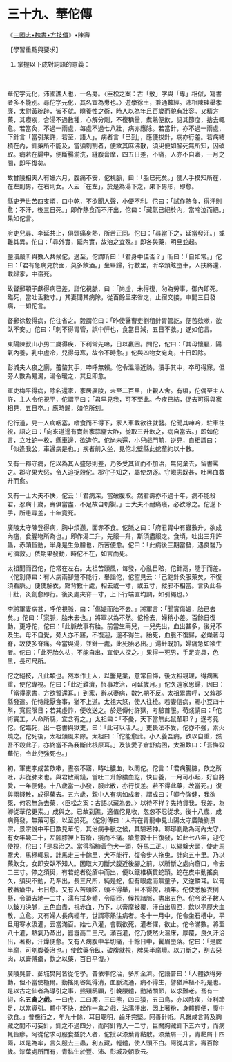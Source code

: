# 三十九、華佗傳

《[三國志•魏書•方技傳](https://zh.wikisource.org/wiki/%E4%B8%89%E5%9C%8B%E5%BF%97/%E5%8D%B729)》•陳壽

【學習重點與要求】

1. 掌握以下成對詞語的意義：

　

華佗字元化，沛國譙人也，一名旉。〈臣松之案：古「敷」字與「專」相似，寫書者多不能別。尋佗字元化，其名宜為旉也。〉遊學徐土，兼通數經。沛相陳珪舉孝廉，太尉黃琬辟，皆不就。曉養性之術，時人以為年且百歲而貌有壯容。又精方藥，其療疾，合湯不過數種，心解分劑，不復稱量，煮熟便飲，語其節度，捨去輒愈。若當灸，不過一兩處，每處不過七八壯，病亦應除。若當針，亦不過一兩處，下針言「當引某許，若至，語人」。病者言「巳到」，應便拔針，病亦行差。若病結積在內，針藥所不能及，當須刳割者，便飲其麻沸散，須臾便如醉死無所知，因破取。病若在腸中，便斷腸湔洗，縫腹膏摩，四五日差，不痛，人亦不自寤，一月之間，即平復矣。

故甘陵相夫人有娠六月，腹痛不安，佗視脈，曰：「胎巳死矣。」使人手摸知所在，在左則男，在右則女。人云「在左」，於是為湯下之，果下男形，即愈。

縣吏尹世苦四支煩，口中乾，不欲聞人聲，小便不利。佗曰：「試作熱食，得汗則愈；不汗，後三日死。」即作熱食而不汗出，佗曰：「藏氣已絕於內，當啼泣而絕。」果如佗言。

府吏兒尋、李延共止，俱頭痛身熱，所苦正同。佗曰：「尋當下之，延當發汗。」或難其異，佗曰：「尋外實，延內實，故治之宜殊。」即各與藥，明旦並起。

鹽瀆嚴昕與數人共候佗，適至，佗謂昕曰：「君身中佳否？」昕曰：「自如常。」佗曰：「君有急病見於面，莫多飲酒。」坐畢歸，行數里，昕卒頭眩墮車，人扶將還，載歸家，中宿死。

故督郵頓子獻得病已差，詣佗視脈，曰：「尚虛，未得復，勿為勞事，御內即死。臨死，當吐舌數寸。」其妻聞其病除，從百餘里來省之，止宿交接，中間三日發病，一如佗言。

督郵徐毅得病，佗往省之。毅謂佗曰：「昨使醫曹吏劉租針胃管訖，便苦欬嗽，欲臥不安。」佗曰：「刺不得胃管，誤中肝也，食當日減，五日不救。」遂如佗言。

東陽陳叔山小男二歲得疾，下利常先啼，日以羸困。問佗，佗曰：「其母懷軀，陽氣內養，乳中虛冷，兒得母寒，故令不時愈。」佗與四物女宛丸，十日即除。

彭城夫人夜之廁，蠆螫其手，呻呼無賴。佗令溫湯近熱，漬手其中，卒可得寐，但旁人數為易湯，湯令暖之，其旦即愈。

軍吏梅平得病，除名還家，家居廣陵，未至二百里，止親人舍。有頃，佗偶至主人許，主人令佗視平，佗謂平曰：「君早見我，可不至此。今疾已結，促去可得與家相見，五日卒。」應時歸，如佗所刻。

佗行道，見一人病咽塞，嗜食而不得下，家人車載欲往就醫。佗聞其呻吟，駐車往視，語之曰：「向來道邊有賣餅家蒜齏大酢，從取三升飲之，病自當去。」即如佗言，立吐蛇一枚，縣車邊，欲造佗。佗尚未還，小兒戲門前，逆見，自相謂曰：「似逢我公，車邊病是也。」疾者前入坐，見佗北壁縣此蛇輩約以十數。

又有一郡守病，佗以為其人盛怒則差，乃多受其貨而不加治，無何棄去，留書罵之。郡守果大怒，令人追捉殺佗。郡守子知之，屬使勿逐。守瞋恚既甚，吐黑血數升而愈。

又有一士大夫不快，佗云：「君病深，當破腹取。然君壽亦不過十年，病不能殺君，忍病十歲，壽俱當盡，不足故自刳裂。」士大夫不耐痛癢，必欲除之。佗遂下手，所患尋差，十年竟死。

廣陵太守陳登得病，胸中煩懣，面赤不食。佗脈之曰：「府君胃中有蟲數升，欲成內疽，食腥物所為也。」即作湯二升，先服一升，斯須盡服之。食頃，吐出三升許蟲，赤頭皆動，半身是生魚膾也，所苦便愈。佗曰：「此病後三期當發，遇良醫乃可濟救。」依期果發動，時佗不在，如言而死。

太祖聞而召佗，佗常在左右。太祖苦頭風，每發，心亂目眩，佗針鬲，隨手而差。〈佗別傳曰：有人病兩腳躄不能行，轝詣佗，佗望見云：「己飽針灸服藥矣，不復須看脈。」便使解衣，點背數十處，相去或一寸，或五寸，縱邪不相當。言灸此各十壯，灸創愈即行。後灸處夾脊一寸，上下行端直均調，如引繩也。〉

李將軍妻病甚，呼佗視脈，曰：「傷娠而胎不去。」將軍言：「聞實傷娠，胎已去矣。」佗曰：「案脈，胎未去也。」將軍以為不然。佗捨去，婦稍小差。百餘日復動，更呼佗，佗曰：「此脈故事有胎。前當生兩兒，一兒先出，血出甚多，後兒不及生。母不自覺，旁人亦不寤，不復迎，遂不得生。胎死，血脈不復歸，必燥著母脊，故使多脊痛。今當與湯，並針一處，此死胎必出。」湯針既加，婦痛急如欲生者。佗曰：「此死胎久枯，不能自出，宜使人探之。」果得一死男，手足完具，色黑，長可尺所。

佗之絕技，凡此類也。然本作士人，以醫見業，意常自悔，後太祖親理，得病篤重，使佗專視。佗曰：「此近難濟，恆事攻治，可延歲月。」佗久遠家思歸，因曰：「當得家書，方欲暫還耳。」到家，辭以妻病，數乞期不反。太祖累書呼，又敕郡縣發遣。佗恃能厭食事，猶不上道。太祖大怒，使人往檢。若妻信病，賜小豆四十斛，寬假限日；若其虛詐，便收送之。於是傳付許獄，考驗首服。荀彧請曰：「佗術實工，人命所縣，宜含宥之。」太祖曰：「不憂，天下當無此鼠輩耶？」遂考竟佗。佗臨死，出一卷書與獄吏，曰：「此可以活人。」吏畏法不受，佗亦不強，索火燒之。佗死後，太祖頭風未除。太祖曰：「佗能愈此。小人養吾病，欲以自重，然吾不殺此子，亦終當不為我斷此根原耳。」及後愛子倉舒病困，太祖歎曰：「吾悔殺華佗，令此兒強死也。」

初，軍吏李成苦欬嗽，晝夜不寤，時吐膿血，以問佗。佗言：「君病腸臃，欬之所吐，非從肺來也。與君散兩錢，當吐二升餘膿血訖，快自養，一月可小起，好自將愛，一年便健。十八歲當一小發，服此散，亦行復差。若不得此藥，故當死。」復與兩錢散，成得藥去。五六歲，親中人有病如成者，謂成曰：「卿今強健，我欲死，何忍無急去藥，〈臣松之案：古語以藏為去。〉以待不祥？先持貸我，我差，為卿從華佗更索。」成與之。已故到譙，適值佗見收，怱怱不忍從求。後十八歲，成病竟發，無藥可服，以至於死。〈佗別傳曰：人有在青龍中見山陽太守廣陵劉景宗，景宗說中平日數見華佗，其治病手脈之候，其驗若神。瑯琊劉勛為河內太守，有女年幾二十，左腳膝裡上有瘡，癢而不痛。瘡愈數十日復發，如此七八年，迎佗使視，佗曰：「是易治之。當得稻糠黃色犬一頭，好馬二疋。」以繩繫犬頸，使走馬牽犬，馬極輒易，計馬走三十餘里，犬不能行，復令步人拖曳，計向五十里。乃以藥飲女，女即安臥不知人。因取大刀斷犬腹近後腳之前，以所斷之處向瘡口，令去二三寸。停之須臾，有若蛇者從瘡中而出，便以鐵椎橫貫蛇頭。蛇在皮中動搖良久，須臾不動，乃牽出，長三尺所，純是蛇，但有眼處而無童子，又逆鱗耳。以膏散著瘡中，七日愈。又有人苦頭眩，頭不得舉，目不得視，積年。佗使悉解衣倒懸，令頭去地一二寸，濡布拭身體，令周匝，候視諸脈，盡出五色。佗令弟子數人以鈹刀決脈，五色血盡，視赤血，乃下，以膏摩被覆，汗自出周匝，飲以亭歷犬血散，立愈。又有婦人長病經年，世謂寒熱注病者。冬十一月中，佗令坐石槽中，平旦用寒水汲灌，云當滿百。始七八灌，會戰欲死，灌者懼，欲止。佗令滿數。將至八十灌，熱氣乃蒸出，囂囂高二三尺。滿百灌，佗乃使然火溫床，厚覆，良久汗洽出，著粉，汗燥便愈。又有人病腹中半切痛，十餘日中，鬢眉墮落。佗曰：「是脾半腐，可刳腹養治也。」使飲藥令臥，破腹就視，脾果半腐壞。以刀斷之，刮去惡肉，以膏傅瘡，飲之以藥，百日平復。〉

廣陵吳普、彭城樊阿皆從佗學。普依準佗治，多所全濟。佗語普曰：「人體欲得勞動，但不當使極爾。動搖則谷氣得消，血脈流通，病不得生，譬猶戶樞不朽是也。是以古之仙者為導引之事，熊頸鴟顧，引輓腰體，動諸關節，以求難老。吾有一術，名**五禽之戲**，一曰虎，二曰鹿，三曰熊，四曰猿，五曰鳥，亦以除疾，並利蹄足，以當導引。體中不快，起作一禽之戲，沾濡汗出，因上著粉，身體輕便，腹中欲食。」普施行之，年九十餘，耳目聰明，齒牙完堅。阿善針術。凡醫咸言背及胸藏之間不可妄針，針之不過四分，而阿針背入一二寸，巨闕胸藏針下五六寸，而病輒皆瘳。阿從佗求可服食益於人者，佗授以漆葉青黏散。漆葉屑一升，青黏屑十四兩，以是為率，言久服去三蟲，利五藏，輕體，使人頭不白。阿從其言，壽百餘歲。漆葉處所而有，青黏生於豐、沛、彭城及朝歌云。
